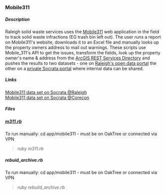 ### Mobile311
##### Description 
 Raleigh solid waste services uses the [Mobile311](https://map.mobile311.com/Mobile311/Login.aspx?ReturnUrl=%2fMobile311%2fdefault.aspx) web application in the field to track solid waste infractions (EG trash bin left out). The user runs a report on Mobile311's website, downloads it to an Excel file and manually looks up the property owners address to mail out warnings. These scripts use Mobile_311's API to get the issues, transform the fields, look up the property owner's name & address from the [ArcGIS REST Services Directory](http://maps.raleighnc.gov/arcgis/rest/services/Parcels/MapServer/exts/PropertySOE/RealEstateSearch) and pushes the results to two datasets - one on [Raleigh's open data portal](https://data.raleighnc.gov/) the other on a [private Socrata portal](https://corecon.demo.socrata.com) where internal data can be shared.  
##### Links  
[Mobile311 data set on Socrata @Raleigh](https://data.raleighnc.gov/Government/Solid-Waste-Services-Code-Violations-Mobile-311-/h5i3-8nha)  
[Mobile311 data set on Socrata @Corecon](https://corecon.demo.socrata.com/dataset/Solid-Waste-Services-Code-Violations-Mobile-311/2uyt-2iv6)
##### Files
##### [m311.rb](m311.rb)
To run manually: cd app/mobile311 - must be on OakTree or connected via VPN
> _ruby m311.rb_
##### rebuid_archive.rb
To run manually: cd app/mobile311 - must be on OakTree or connected via VPN
> _ruby rebuild_archive.rb_ 